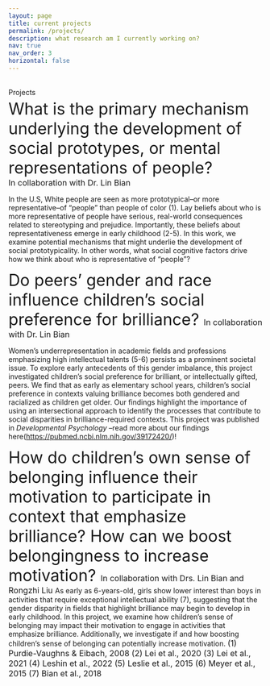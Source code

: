 ```yaml
---
layout: page
title: current projects
permalink: /projects/
description: what research am I currently working on?
nav: true
nav_order: 3
horizontal: false
---
```

Projects
<font size="6">  
What is the primary mechanism underlying the development of social prototypes, or mental representations of people?
 </font>
<font size="3">  
In collaboration with Dr. Lin Bian
 </font>
 
In the U.S, White people are seen as more prototypical–or more representative–of “people” than people of color (1). Lay beliefs about who is more representative of people have serious, real-world consequences related to stereotyping and prejudice. Importantly, these beliefs about representativeness emerge in early childhood (2-5). In this work, we examine potential mechanisms that might underlie the development of social prototypicality. In other words, what social cognitive factors drive how we think about who is representative of “people”? 


<font size="6">  
Do peers’ gender and race influence children’s social preference for brilliance?
 </font>
<font size="3">  
In collaboration with Dr. Lin Bian
 </font>
 
Women’s underrepresentation in academic fields and professions emphasizing high intellectual talents (5-6) persists as a prominent societal issue. To explore early antecedents of this gender imbalance, this project investigated children’s social preference for brilliant, or intellectually gifted, peers. We find that as early as elementary school years, children’s social preference in contexts valuing brilliance becomes both gendered and racialized as children get older. Our findings highlight the importance of using an intersectional approach to identify the processes that contribute to social disparities in brilliance-required contexts. This project was published in <em> Developmental Psychology </em>–read more about our findings here(https://pubmed.ncbi.nlm.nih.gov/39172420/)!

<font size="6">  
How do children’s own sense of belonging influence their motivation to participate in context that emphasize brilliance? How can we boost belongingness to increase motivation? 
 </font>
<font size="3">  
In collaboration with Drs. Lin Bian and Rongzhi Liu
  
</font>
As early as 6-years-old, girls show lower interest than boys in activities that require exceptional intellectual ability (7), suggesting that the gender disparity in fields that highlight brilliance may begin to develop in early childhood.  In this project, we examine how children’s sense of belonging may impact their motivation to engage in activities that emphasize brilliance. Additionally, we investigate if and how boosting children’s sense of belonging can potentially increase motivation. 

<font size="3">  
(1) Purdie-Vaughns & Eibach, 2008
(2) Lei et al., 2020
(3) Lei et al., 2021
(4) Leshin et al., 2022
(5) Leslie et al., 2015
(6) Meyer et al., 2015
(7) Bian et al., 2018
 </font>


